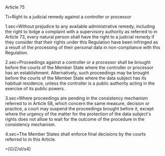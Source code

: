 Article 75

Ti=Right to a judicial remedy against a controller or processor

1.sec=Without prejudice to any available administrative remedy, including the right to lodge a complaint with a supervisory authority as referred to in Article 73, every natural person shall have the right to a judicial remedy if they consider that their rights under this Regulation have been infringed as a result of the processing of their personal data in non-compliance with this Regulation.

2.sec=Proceedings against a controller or a processor shall be brought before the courts of the Member State where the controller or processor has an establishment. Alternatively, such proceedings may be brought before the courts of the Member State where the data subject has its habitual residence, unless the controller is a public authority acting in the exercise of its public powers.

3.sec=Where proceedings are pending in the consistency mechanism referred to in Article 58, which concern the same measure, decision or practice, a court may suspend the proceedings brought before it, except where the urgency of the matter for the protection of the data subject's rights does not allow to wait for the outcome of the procedure in the consistency mechanism.

4.sec=The Member States shall enforce final decisions by the courts referred to in this Article.

=[G/Z/ol/s4]
